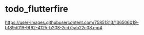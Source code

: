 # todo_flutterfire


https://user-images.githubusercontent.com/75851313/136506019-bf89d019-9f62-4125-b208-2cd7cab22c08.mp4

